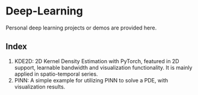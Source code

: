 # Deep-Learning
Personal deep learning projects or demos are provided here.

## Index
1. KDE2D: 2D Kernel Density Estimation with PyTorch, featured in 2D support, learnable bandwidth and visualization functionality. It is mainly applied in spatio-temporal series.
2. PINN: A simple example for utilizing PINN to solve a PDE, with visualization results.
